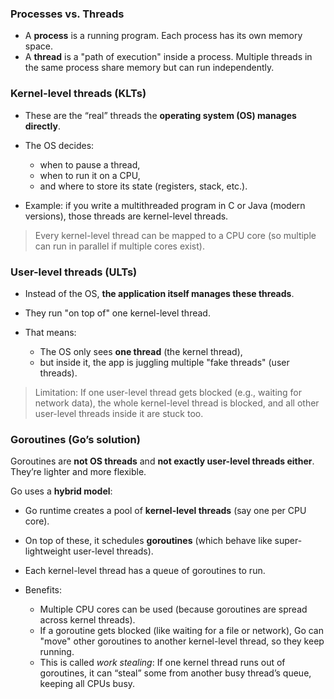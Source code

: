 ### Processes vs. Threads

* A **process** is a running program. Each process has its own memory space.
* A **thread** is a "path of execution" inside a process. Multiple threads in the same process share memory but can run independently.


### Kernel-level threads (KLTs)

* These are the “real” threads the **operating system (OS) manages directly**.
* The OS decides:

    * when to pause a thread,
    * when to run it on a CPU,
    * and where to store its state (registers, stack, etc.).
* Example: if you write a multithreaded program in C or Java (modern versions), those threads are kernel-level threads.

> Every kernel-level thread can be mapped to a CPU core (so multiple can run in parallel if multiple cores exist).


### User-level threads (ULTs)

* Instead of the OS, **the application itself manages these threads**.
* They run "on top of" one kernel-level thread.
* That means:

    * The OS only sees **one thread** (the kernel thread),
    * but inside it, the app is juggling multiple "fake threads" (user threads).

> Limitation: If one user-level thread gets blocked (e.g., waiting for network data), the whole kernel-level thread is blocked, and all other user-level threads inside it are stuck too.


### Goroutines (Go’s solution)

Goroutines are **not OS threads** and **not exactly user-level threads either**. They’re lighter and more flexible.

Go uses a **hybrid model**:

* Go runtime creates a pool of **kernel-level threads** (say one per CPU core).
* On top of these, it schedules **goroutines** (which behave like super-lightweight user-level threads).
* Each kernel-level thread has a queue of goroutines to run.

* Benefits:
  * Multiple CPU cores can be used (because goroutines are spread across kernel threads).
  * If a goroutine gets blocked (like waiting for a file or network), Go can "move" other goroutines to another kernel-level thread, so they keep running.
  * This is called *work stealing*: If one kernel thread runs out of goroutines, it can “steal” some from another busy thread’s queue, keeping all CPUs busy.
